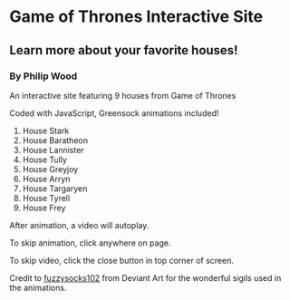 # Game of Thrones Interactive Site

## Learn more about your favorite houses!

### By Philip Wood

An interactive site featuring 9 houses from Game of Thrones

Coded with JavaScript, Greensock animations included!

<ol>
    <li>House Stark</li>
    <li>House Baratheon</li>
    <li>House Lannister</li>
    <li>House Tully</li>
    <li>House Greyjoy</li>
    <li>House Arryn</li>
    <li>House Targaryen</li>
    <li>House Tyrell</li>
    <li>House Frey</li>
</ol>

After animation, a video will autoplay.

To skip animation, click anywhere on page.

To skip video, click the close button in top corner of screen.

Credit to <a href="https://www.deviantart.com/fuzzysocks102/gallery/">fuzzysocks102</a> from Deviant Art for the wonderful sigils used in the animations.
